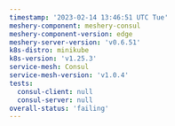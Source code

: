 ```yaml
---
timestamp: '2023-02-14 13:46:51 UTC Tue'
meshery-component: meshery-consul
meshery-component-version: edge
meshery-server-version: 'v0.6.51'
k8s-distro: minikube
k8s-version: 'v1.25.3'
service-mesh: Consul
service-mesh-version: 'v1.0.4'
tests:
  consul-client: null
  consul-server: null
overall-status: 'failing'
---
```

